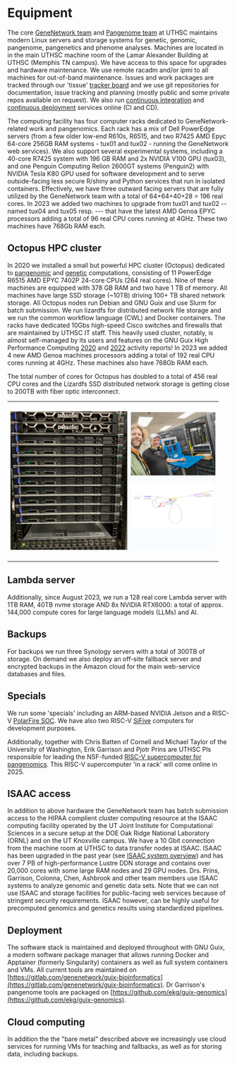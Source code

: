 # Equipment

The core [GeneNetwork team](https://github.com/genenetwork/) and [Pangenome team](https://github.com/pangenome) at UTHSC maintains modern Linux servers and storage systems for genetic, genomic, pangenome, pangenetics and phenome analyses.
Machines are located in in the main UTHSC machine room of the Lamar Alexander Building at UTHSC (Memphis TN campus).
We have access to this space for upgrades and hardware maintenance.
We use remote racadm and/or ipmi to all machines for out-of-band maintenance.
Issues and work packages are tracked through our 'tissue' [tracker board](https://issues.genenetwork.org/) and we use git repositories for documentation, issue tracking and planning (mostly public and some private repos available on request).
We also run [continuous integration](https://ci.genenetwork.org/) and [continuous deployment](https://cd.genenetwork.org/) services online (CI and CD).

The computing facility has four computer racks dedicated to GeneNetwork-related work and pangenomics.
Each rack has a mix of Dell PowerEdge servers (from a few older low-end R610s, R6515, and two R7425 AMD Epyc 64-core 256GB RAM systems - tux01 and tux02 - running the GeneNetwork web services).
We also support several experimental systems, including a 40-core R7425 system with 196 GB RAM and 2x NVIDIA V100 GPU (tux03), and one Penguin Computing Relion 2600GT systems (Penguin2) with NVIDIA Tesla K80 GPU used for software development and to serve outside-facing less secure R/shiny and Python services that run in isolated containers. Effectively, we have three outward facing servers that are fully utilized by the GeneNetwork team with a total of 64+64+40+28 = 196 real cores.
In 2023 we added two machines to upgrade from tux01 and tux02 -- named tux04 and tux05 resp. --- that have the latest AMD Genoa EPYC processors adding a total of 96 real CPU cores running at 4GHz. These two machines have 768Gb RAM each.

## Octopus HPC cluster

In 2020 we installed a small but powerful HPC cluster (Octopus) dedicated to [pangenomic](https://www.biorxiv.org/content/10.1101/2021.11.10.467921v1) and [genetic](https://genenetwork.org/) computations, consisting of 11 PowerEdge R6515 AMD EPYC 7402P 24-core CPUs (264 real cores).
Nine of these machines are equipped with 378 GB RAM and two have 1 TB of memory.
All machines have large SSD storage (~10TB) driving 100+ TB shared network storage.
All Octopus nodes run Debian and GNU Guix and use Slurm for batch submission.
We run lizardfs for distributed network file storage and we run the common workflow language (CWL) and Docker containers.
The racks have dedicated 10Gbs high-speed Cisco switches and firewalls that are maintained by UTHSC IT staff.
This heavily used cluster, notably, is almost self-managed by its users and  features on the GNU Guix High Performance Computing [2020](https://hpc.guix.info/blog/2021/02/guix-hpc-activity-report-2020/) and  [2022](https://hpc.guix.info/blog/2023/02/guix-hpc-activity-report-2022/) activity reports!
In 2023 we added 4 new AMD Genoa machines  processors adding a total of 192 real CPU cores running at 4GHz. These machines also have 768Gb RAM each.

The total number of cores for Octopus has doubled to a total of 456 real CPU cores and the Lizardfs SSD distributed network storage is getting close to 200TB with fiber optic interconnect.

<table border="0" style="width:95%">
<tr>
  <td>
    <img style="margin: 20px 0px" alt="Octopus HPC" width="100%"  src="https://github.com/genenetwork/gn-docs/raw/master/general/help/combi.jpg"/>
  </td>
</tr>
</table>

## Lambda server

Additionally, since August 2023, we run a 128 real core Lambda server with 1TB RAM, 40TB nvme storage AND 8x NVIDIA RTX6000: a total of approx. 144,000 compute cores for large language models (LLMs) and AI.

## Backups

For backups we run three Synology servers with a total of 300TB of storage.
On demand we also deploy an off-site fallback server and encrypted backups in the Amazon cloud for the main web-service databases and files.

## Specials

We run some 'specials' including an ARM-based NVIDIA Jetson and a
RISC-V [PolarFire
SOC](https://www.cnx-software.com/2020/07/20/polarfire-soc-icicle-64-bit-risc-v-and-fpga-development-board-runs-linux-or-freebsd/).
We
have also two RISC-V
[SiFive](https://www.sifive.com/blog/the-heart-of-risc-v-development-is-unmatched)
computers for development purposes.

Additionally, together with Chris Batten of Cornell and Michael Taylor of the University of Washington, Erik Garrison and Pjotr Prins are UTHSC PIs responsible for leading the NSF-funded [RISC-V supercomputer for pangenomics](https://news.cornell.edu/stories/2021/11/5m-grant-will-tackle-pangenomics-computing-challenge). This RISC-V supercomputer 'in a rack' will come online in 2025.

## ISAAC access

In addition to above hardware the GeneNetwork team has batch submission access to the HIPAA complient cluster computing resource at the ISAAC computing facility operated by the UT Joint Institute for Computational Sciences in a secure setup at the DOE Oak Ridge National Laboratory (ORNL) and on the UT Knoxville campus.
We have a 10 Gbit connection from the machine room at UTHSC to data transfer nodes at ISAAC.  ISAAC has been upgraded in the past year (see [ISAAC system overview](https://oit.utk.edu/hpsc/available-resources/)) and has over 7 PB of high-performance Lustre DDN storage and contains over 20,000 cores with some large RAM nodes and 29 GPU nodes.
Drs. Prins, Garrison, Colonna, Chen, Ashbrook and other team members use ISAAC systems to analyze genomic and genetic data sets.
Note that we can not use ISAAC and storage facilities for public-facing web services because of stringent security requirements.
ISAAC however, can be highly useful for precomputed genomics and genetics results using standardized pipelines.

## Deployment

The software stack is maintained and deployed throughout with GNU Guix, a modern software package manager that allows running Docker and Apptainer (formerly Singularity) containers as well as full system containers and VMs.
All current tools are maintained on [https://gitlab.com/genenetwork/guix-bioinformatics](https://gitlab.com/genenetwork/guix-bioinformatics). Dr&nbsp;Garrison's pangenome tools are packaged on [https://github.com/ekg/guix-genomics](https://github.com/ekg/guix-genomics).

## Cloud computing

In addition the the "bare metal" described above we increasingly use cloud services for running VMs for teaching and fallbacks, as well as for storing data, including backups.
